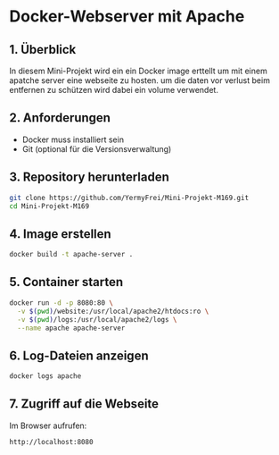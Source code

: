 # Docker-Webserver mit Apache

## 1. Überblick
In diesem Mini-Projekt wird ein ein Docker image erttellt um mit einem apatche server eine webseite zu hosten.
um die daten vor verlust beim entfernen zu schützen wird dabei ein volume verwendet.

## 2. Anforderungen
- Docker muss installiert sein
- Git (optional für die Versionsverwaltung)

## 3. Repository herunterladen
```sh
git clone https://github.com/YermyFrei/Mini-Projekt-M169.git
cd Mini-Projekt-M169
```

## 4. Image erstellen
```sh
docker build -t apache-server .
```

## 5. Container starten
```sh
docker run -d -p 8080:80 \
  -v $(pwd)/website:/usr/local/apache2/htdocs:ro \
  -v $(pwd)/logs:/usr/local/apache2/logs \
  --name apache apache-server
```
## 6. Log-Dateien anzeigen
```sh
docker logs apache
```

## 7. Zugriff auf die Webseite
Im Browser aufrufen:
```
http://localhost:8080
```


